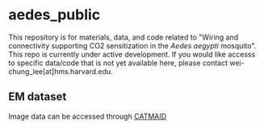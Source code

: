 # aedes_public

This repository is for materials, data, and code related to "Wiring and connectivity supporting CO2 sensitization in the <i>Aedes aegypti</i> mosquito". This repo is currently under active development. If you would like accesss to specific data/code that is not yet available here, please contact wei-chung_lee[at]hms.harvard.edu.


## EM dataset

Image data can be accessed through [CATMAID](https://radagast.hms.harvard.edu/catmaidaedes/?pid=1&zp=173280&yp=235408&xp=324692&tool=navigator&sid0=1&s0=1)
